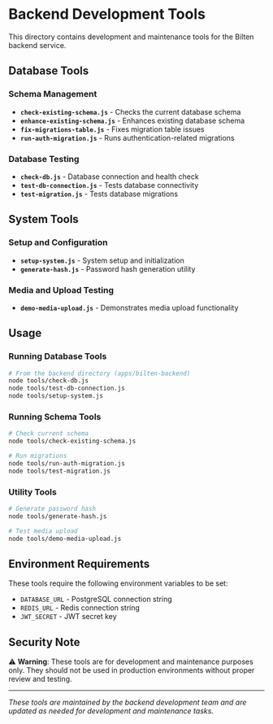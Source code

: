 # Backend Development Tools

This directory contains development and maintenance tools for the Bilten backend service.

## Database Tools

### Schema Management
- **`check-existing-schema.js`** - Checks the current database schema
- **`enhance-existing-schema.js`** - Enhances existing database schema
- **`fix-migrations-table.js`** - Fixes migration table issues
- **`run-auth-migration.js`** - Runs authentication-related migrations

### Database Testing
- **`check-db.js`** - Database connection and health check
- **`test-db-connection.js`** - Tests database connectivity
- **`test-migration.js`** - Tests database migrations

## System Tools

### Setup and Configuration
- **`setup-system.js`** - System setup and initialization
- **`generate-hash.js`** - Password hash generation utility

### Media and Upload Testing
- **`demo-media-upload.js`** - Demonstrates media upload functionality

## Usage

### Running Database Tools
```bash
# From the backend directory (apps/bilten-backend)
node tools/check-db.js
node tools/test-db-connection.js
node tools/setup-system.js
```

### Running Schema Tools
```bash
# Check current schema
node tools/check-existing-schema.js

# Run migrations
node tools/run-auth-migration.js
node tools/test-migration.js
```

### Utility Tools
```bash
# Generate password hash
node tools/generate-hash.js

# Test media upload
node tools/demo-media-upload.js
```

## Environment Requirements

These tools require the following environment variables to be set:
- `DATABASE_URL` - PostgreSQL connection string
- `REDIS_URL` - Redis connection string
- `JWT_SECRET` - JWT secret key

## Security Note

⚠️ **Warning**: These tools are for development and maintenance purposes only. They should not be used in production environments without proper review and testing.

---

*These tools are maintained by the backend development team and are updated as needed for development and maintenance tasks.*